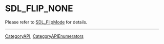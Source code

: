 # SDL_FLIP_NONE

Please refer to [SDL_FlipMode](SDL_FlipMode) for details.

----
[CategoryAPI](CategoryAPI), [CategoryAPIEnumerators](CategoryAPIEnumerators)


